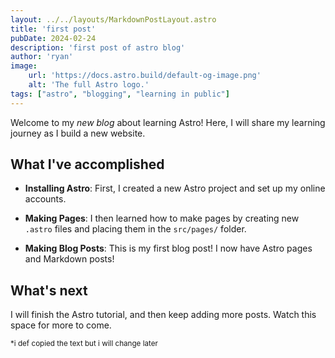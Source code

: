 ```yaml
---
layout: ../../layouts/MarkdownPostLayout.astro
title: 'first post'
pubDate: 2024-02-24
description: 'first post of astro blog'
author: 'ryan'
image:
    url: 'https://docs.astro.build/default-og-image.png'
    alt: 'The full Astro logo.'
tags: ["astro", "blogging", "learning in public"]
---
```

Welcome to my _new blog_ about learning Astro! Here, I will share my learning journey as I build a new website.

## What I've accomplished

- **Installing Astro**: First, I created a new Astro project and set up my online accounts.

- **Making Pages**: I then learned how to make pages by creating new `.astro` files and placing them in the `src/pages/` folder.

- **Making Blog Posts**: This is my first blog post! I now have Astro pages and Markdown posts!

## What's next

I will finish the Astro tutorial, and then keep adding more posts. Watch this space for more to come.

<sub>*i def copied the text but i will change later</sub>
